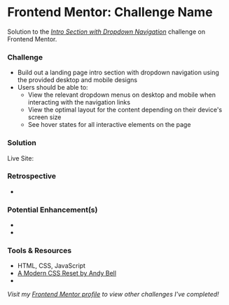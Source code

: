 # Frontend Mentor: Challenge Name
Solution to the _[Intro Section with Dropdown Navigation](https://www.frontendmentor.io/challenges/intro-section-with-dropdown-navigation-ryaPetHE5)_ challenge on Frontend Mentor.


### Challenge
- Build out a landing page intro section with dropdown navigation using the provided desktop and mobile designs
- Users should be able to:
  - View the relevant dropdown menus on desktop and mobile when interacting with the navigation links
  - View the optimal layout for the content depending on their device's screen size
  - See hover states for all interactive elements on the page


### Solution
Live Site: []()


### Retrospective
- 


### Potential Enhancement(s)
- 
- 


### Tools & Resources
- HTML, CSS, JavaScript
- [A Modern CSS Reset by Andy Bell](https://piccalil.li/blog/a-modern-css-reset/)
- []()


_Visit my [Frontend Mentor profile](https://www.frontendmentor.io/profile/tinuola) to view other challenges I've completed!_